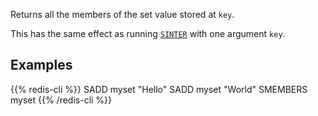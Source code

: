 Returns all the members of the set value stored at `key`.

This has the same effect as running [`SINTER`](/commands/sinter) with one argument `key`.

## Examples

{{% redis-cli %}}
SADD myset "Hello"
SADD myset "World"
SMEMBERS myset
{{% /redis-cli %}}

